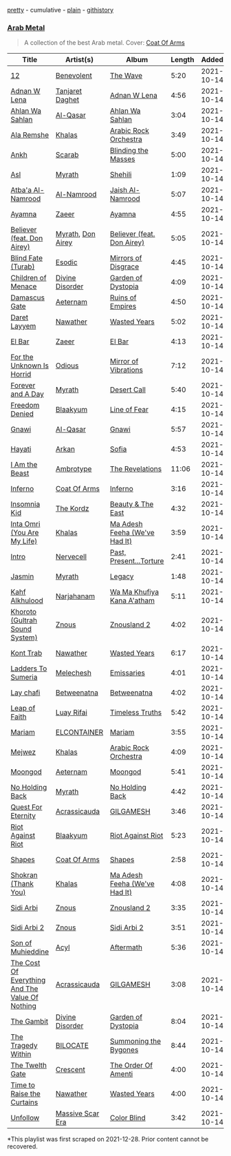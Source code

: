 [pretty](/playlists/pretty/37i9dQZF1DXaqykGqi6KX8.md) - cumulative - [plain](/playlists/plain/37i9dQZF1DXaqykGqi6KX8) - [githistory](https://github.githistory.xyz/mackorone/spotify-playlist-archive/blob/main/playlists/plain/37i9dQZF1DXaqykGqi6KX8)

### [Arab Metal](https://open.spotify.com/playlist/3sThgltbrDH5c6hYx5luxv)

> A collection of the best Arab metal\.  Cover: <a href="spotify:artist:63U8atFXZ3sax4eeV212tq">Coat Of Arms</a>

| Title | Artist(s) | Album | Length | Added | Removed |
|---|---|---|---|---|---|
| [12](https://open.spotify.com/track/67Ds7V9onIBlErmkSWFtt6) | [Benevolent](https://open.spotify.com/artist/5wuGLHfb2t7AIIg5AgEMDZ) | [The Wave](https://open.spotify.com/album/3lTr2YYIhsGuvbZI4ZDwGY) | 5:20 | 2021-10-14 |  |
| [Adnan W Lena](https://open.spotify.com/track/0hXlkVEHz1bUyr6atAjRnB) | [Tanjaret Daghet](https://open.spotify.com/artist/1I8UKAHejNxA0icktSmnTT) | [Adnan W Lena](https://open.spotify.com/album/2ZjrqIQrdGa5caXqBnH87z) | 4:56 | 2021-10-14 |  |
| [Ahlan Wa Sahlan](https://open.spotify.com/track/2jyCql7bHLtn3K7Z6E04b5) | [Al\-Qasar](https://open.spotify.com/artist/5YNogRtX8STIHo3YmOTR7r) | [Ahlan Wa Sahlan](https://open.spotify.com/album/1bCDFZGI02ikwSwDT4RDgK) | 3:04 | 2021-10-14 |  |
| [Ala Remshe](https://open.spotify.com/track/3PC9Eih4l2RUMXoIUWzbmM) | [Khalas](https://open.spotify.com/artist/5ScNEqoqJISrxyWLJSDVXX) | [Arabic Rock Orchestra](https://open.spotify.com/album/2K3NavDtqMRQW1bEPQ9tAu) | 3:49 | 2021-10-14 |  |
| [Ankh](https://open.spotify.com/track/2QX8MH41UYIYKEfodmfRJd) | [Scarab](https://open.spotify.com/artist/1FJcBa1k4iWsMsj0FYZGF4) | [Blinding the Masses](https://open.spotify.com/album/2HLTq9907TMPpJdphQRZYr) | 5:00 | 2021-10-14 |  |
| [Asl](https://open.spotify.com/track/3y5i78fcWnHxu1g67brpOP) | [Myrath](https://open.spotify.com/artist/72500XOYPw5e7OgFWuW2Gl) | [Shehili](https://open.spotify.com/album/0sOf9sCBeRktaDMu5tGpNw) | 1:09 | 2021-10-14 | 2022-02-11 |
| [Atba'a Al\-Namrood](https://open.spotify.com/track/483Ijr8RgQkWYvJ3R9g3zh) | [Al\-Namrood](https://open.spotify.com/artist/7sY9ff50OQVYxudOXLnQ3E) | [Jaish Al\-Namrood](https://open.spotify.com/album/1O7jI1plBcowuQ8cjShyb6) | 5:07 | 2021-10-14 |  |
| [Ayamna](https://open.spotify.com/track/2mdLToL9izCYT941rF6uKN) | [Zaeer](https://open.spotify.com/artist/4Uvajw7dEO2hr3Q0YwbqqE) | [Ayamna](https://open.spotify.com/album/5chBxXTRjsO4zEfQwEzdVS) | 4:55 | 2021-10-14 |  |
| [Believer \(feat\. Don Airey\)](https://open.spotify.com/track/08rgyiy3UjZMYqGosaiXJ9) | [Myrath](https://open.spotify.com/artist/72500XOYPw5e7OgFWuW2Gl), [Don Airey](https://open.spotify.com/artist/58A1BPgenrcSWrJYIOnnbH) | [Believer \(feat\. Don Airey\)](https://open.spotify.com/album/6NfkPwMRGWFXvCt7Rp3blX) | 5:05 | 2021-10-14 | 2022-02-11 |
| [Blind Fate \(Turab\)](https://open.spotify.com/track/6YJxrjI7Y53MCKWEzdxDta) | [Esodic](https://open.spotify.com/artist/46XPKhmZCbqaixuDpJsC4S) | [Mirrors of Disgrace](https://open.spotify.com/album/2myDafpzzFLHe6nw7LWGyh) | 4:45 | 2021-10-14 |  |
| [Children of Menace](https://open.spotify.com/track/0s1u8Wv0dRwizvnGgnXIjU) | [Divine Disorder](https://open.spotify.com/artist/6TUH8SH556eJUVeKVq0ODz) | [Garden of Dystopia](https://open.spotify.com/album/01f26cqA6rP4x4YQ43phM9) | 4:09 | 2021-10-14 |  |
| [Damascus Gate](https://open.spotify.com/track/4DRxjZeaDCMBQmrfF08KNK) | [Aeternam](https://open.spotify.com/artist/2rC2vtci4S1g3irfTDyi9s) | [Ruins of Empires](https://open.spotify.com/album/587JoQY2rORTCt4lMt6rO6) | 4:50 | 2021-10-14 |  |
| [Daret Layyem](https://open.spotify.com/track/26uaNROSTOeRpwMCGICjza) | [Nawather](https://open.spotify.com/artist/6Njxfc9KsYG0BxVEKEAtUI) | [Wasted Years](https://open.spotify.com/album/4m9InB8pZlZLUy1DsFBmAw) | 5:02 | 2021-10-14 |  |
| [El Bar](https://open.spotify.com/track/5DVvrc6YGGJGJouoV2twNd) | [Zaeer](https://open.spotify.com/artist/4Uvajw7dEO2hr3Q0YwbqqE) | [El Bar](https://open.spotify.com/album/1MFpytCPPuo6b67QGi3Syx) | 4:13 | 2021-10-14 |  |
| [For the Unknown Is Horrid](https://open.spotify.com/track/1OHJZQs2Xm9OrAl7qyNRc2) | [Odious](https://open.spotify.com/artist/2p24ZFz2mMVQtNjFof9828) | [Mirror of Vibrations](https://open.spotify.com/album/7hkUqzyGRXoGKHPaF9MS3q) | 7:12 | 2021-10-14 | 2022-02-13 |
| [Forever and A Day](https://open.spotify.com/track/3Qo94B93QHjhPTIAQyMmcd) | [Myrath](https://open.spotify.com/artist/72500XOYPw5e7OgFWuW2Gl) | [Desert Call](https://open.spotify.com/album/3x5aAqCdwXsvisJZve1cwt) | 5:40 | 2021-10-14 | 2022-02-13 |
| [Freedom Denied](https://open.spotify.com/track/6Qd5yE8cmlcaaBz7Nxy2EL) | [Blaakyum](https://open.spotify.com/artist/2pddgL1ZW41XCeEQNVvomB) | [Line of Fear](https://open.spotify.com/album/4iyZLxCNIGZEZAJBuOopi5) | 4:15 | 2021-10-14 | 2022-02-13 |
| [Gnawi](https://open.spotify.com/track/5dmikvdu7jfOtfUk9hu2el) | [Al\-Qasar](https://open.spotify.com/artist/5YNogRtX8STIHo3YmOTR7r) | [Gnawi](https://open.spotify.com/album/41p0qWCRG9MT7Rtirx1y2B) | 5:57 | 2021-10-14 | 2022-02-12 |
| [Hayati](https://open.spotify.com/track/2IbOp5y95v0VXR32RV98q1) | [Arkan](https://open.spotify.com/artist/2cr1yLhEpDBjgc7o4dn2vH) | [Sofia](https://open.spotify.com/album/6EuwcKP68HmrN6rUqjpHuN) | 4:53 | 2021-10-14 |  |
| [I Am the Beast](https://open.spotify.com/track/3esEno7VbHhFQly6SYeBV8) | [Ambrotype](https://open.spotify.com/artist/2kgkOFR0aUzwtamaD010iD) | [The Revelations](https://open.spotify.com/album/1tKEYkjR1fmLJeUHYouPhG) | 11:06 | 2021-10-14 |  |
| [Inferno](https://open.spotify.com/track/4ff0WAyXQHgij8hgk1HOGU) | [Coat Of Arms](https://open.spotify.com/artist/63U8atFXZ3sax4eeV212tq) | [Inferno](https://open.spotify.com/album/2zj4b2QYe8CljpJiAWzvpp) | 3:16 | 2021-10-14 | 2022-02-13 |
| [Insomnia Kid](https://open.spotify.com/track/1fnCKZ8ikOhckUwvBMGLLW) | [The Kordz](https://open.spotify.com/artist/4WPWekPBzsyjbhozJbmaGK) | [Beauty & The East](https://open.spotify.com/album/4qMzRLbzpN3idUrdXJakhx) | 4:32 | 2021-10-14 |  |
| [Inta Omri \(You Are My Life\)](https://open.spotify.com/track/3ooVc9kPY6DNpCxM2srJtb) | [Khalas](https://open.spotify.com/artist/5ScNEqoqJISrxyWLJSDVXX) | [Ma Adesh Feeha \(We've Had It\)](https://open.spotify.com/album/6eltMmaoFofuMEFYMp4TJW) | 3:59 | 2021-10-14 | 2022-02-13 |
| [Intro](https://open.spotify.com/track/5sjx2BzDr9YK5At7XgLGds) | [Nervecell](https://open.spotify.com/artist/1jLaEpl7d58FaOQTsHI1RI) | [Past, Present...Torture](https://open.spotify.com/album/0PJej8Xn6NmepdlJpO8BJh) | 2:41 | 2021-10-14 |  |
| [Jasmin](https://open.spotify.com/track/6xIo0HSCFkIlrosMSQUrDS) | [Myrath](https://open.spotify.com/artist/72500XOYPw5e7OgFWuW2Gl) | [Legacy](https://open.spotify.com/album/4Ygb9xxtYpsMO0LBtztXWc) | 1:48 | 2021-10-14 |  |
| [Kahf Alkhulood](https://open.spotify.com/track/1zMvdRf1pe7HkKBVaBrLLZ) | [Narjahanam](https://open.spotify.com/artist/6Y5OnkthtwaEEjjTjbi5Vy) | [Wa Ma Khufiya Kana A'atham](https://open.spotify.com/album/5AVtqTyC8BWXrHzHhfbk38) | 5:11 | 2021-10-14 | 2022-02-12 |
| [Khoroto \(Gultrah Sound System\)](https://open.spotify.com/track/5JW5FWbRjkcANrIXxjHPJx) | [Znous](https://open.spotify.com/artist/3Z5dr3yRC0mbwGzkGoCYyx) | [Znousland 2](https://open.spotify.com/album/0HXnt2qsur4HpiY1DlRI6e) | 4:02 | 2021-10-14 |  |
| [Kont Trab](https://open.spotify.com/track/3wULkaOnTXCGpK5MA3kqbe) | [Nawather](https://open.spotify.com/artist/6Njxfc9KsYG0BxVEKEAtUI) | [Wasted Years](https://open.spotify.com/album/4m9InB8pZlZLUy1DsFBmAw) | 6:17 | 2021-10-14 | 2022-02-13 |
| [Ladders To Sumeria](https://open.spotify.com/track/0MHj9bCzoNtKVIuEGnUeH6) | [Melechesh](https://open.spotify.com/artist/1bjUcmZxY4zJO1V5LaKzUY) | [Emissaries](https://open.spotify.com/album/1U7kNAiW1wSPMbDNrPoipu) | 4:01 | 2021-10-14 | 2022-02-13 |
| [Lay chafi](https://open.spotify.com/track/5WCLyTCEPTz3f8Q4AnSZqm) | [Betweenatna](https://open.spotify.com/artist/74xbHp6MeHavk2G1OaIeNT) | [Betweenatna](https://open.spotify.com/album/33a4lA6Cx4c1XzygMiuru8) | 4:02 | 2021-10-14 | 2022-02-11 |
| [Leap of Faith](https://open.spotify.com/track/1lnPIy0Vp3sEnPnFidT3bH) | [Luay Rifai](https://open.spotify.com/artist/36iwFNTe4PEIY0Bhpryu8g) | [Timeless Truths](https://open.spotify.com/album/2cRzUDMv0vyRrufvKT7tSA) | 5:42 | 2021-10-14 |  |
| [Mariam](https://open.spotify.com/track/56RrRBnwtJKPRl86MZV6sd) | [ELCONTAINER](https://open.spotify.com/artist/309KxHARNs5Wz1K3EoAa6Z) | [Mariam](https://open.spotify.com/album/0KrTSAUZrGW7vbqctUKVZI) | 3:55 | 2021-10-14 |  |
| [Mejwez](https://open.spotify.com/track/0Ti4bbSLBtIP2pJHHmQgqR) | [Khalas](https://open.spotify.com/artist/5ScNEqoqJISrxyWLJSDVXX) | [Arabic Rock Orchestra](https://open.spotify.com/album/2K3NavDtqMRQW1bEPQ9tAu) | 4:09 | 2021-10-14 |  |
| [Moongod](https://open.spotify.com/track/54LcV9HzyNTrwbYYY88XD5) | [Aeternam](https://open.spotify.com/artist/2rC2vtci4S1g3irfTDyi9s) | [Moongod](https://open.spotify.com/album/3nU5Xe4BWjZUUZ8477MMVa) | 5:41 | 2021-10-14 |  |
| [No Holding Back](https://open.spotify.com/track/3Xzwv8OlCT65i73QpicPlO) | [Myrath](https://open.spotify.com/artist/72500XOYPw5e7OgFWuW2Gl) | [No Holding Back](https://open.spotify.com/album/0SMDWB7t0LsVgWb5eC3n2B) | 4:42 | 2021-10-14 | 2022-02-13 |
| [Quest For Eternity](https://open.spotify.com/track/3bkHJDmHIjdKOOCvVDoXCE) | [Acrassicauda](https://open.spotify.com/artist/3MN7LhOUWGVnrRAwc1vtvG) | [GILGAMESH](https://open.spotify.com/album/4yfjrGtClK3NfmzXRuV20y) | 3:46 | 2021-10-14 |  |
| [Riot Against Riot](https://open.spotify.com/track/3Fz8IcdXklVz1Kr9SHFcFe) | [Blaakyum](https://open.spotify.com/artist/2pddgL1ZW41XCeEQNVvomB) | [Riot Against Riot](https://open.spotify.com/album/3U2yfv1nXbqz2WqmzFDro6) | 5:23 | 2021-10-14 |  |
| [Shapes](https://open.spotify.com/track/0twqNLMlaIECkRAK5leXQf) | [Coat Of Arms](https://open.spotify.com/artist/63U8atFXZ3sax4eeV212tq) | [Shapes](https://open.spotify.com/album/31s61x1TcS5JG7Jz80tMpa) | 2:58 | 2021-10-14 |  |
| [Shokran \(Thank You\)](https://open.spotify.com/track/3jCPmClsW1pHGCRGpvgnDe) | [Khalas](https://open.spotify.com/artist/5ScNEqoqJISrxyWLJSDVXX) | [Ma Adesh Feeha \(We've Had It\)](https://open.spotify.com/album/6eltMmaoFofuMEFYMp4TJW) | 4:08 | 2021-10-14 | 2022-02-06 |
| [Sidi Arbi](https://open.spotify.com/track/34hbQxtu8e8tw1mDvVkIIT) | [Znous](https://open.spotify.com/artist/3Z5dr3yRC0mbwGzkGoCYyx) | [Znousland 2](https://open.spotify.com/album/0HXnt2qsur4HpiY1DlRI6e) | 3:35 | 2021-10-14 |  |
| [Sidi Arbi 2](https://open.spotify.com/track/1opJhxEOwxwbxMJCCojg1h) | [Znous](https://open.spotify.com/artist/3Z5dr3yRC0mbwGzkGoCYyx) | [Sidi Arbi 2](https://open.spotify.com/album/26nQPOmPYYNujrR5CSPkQj) | 3:51 | 2021-10-14 | 2022-02-13 |
| [Son of Muhieddine](https://open.spotify.com/track/4QRjuVSPlAIDZP3KfiBwt1) | [Acyl](https://open.spotify.com/artist/3lNu61NAziC5x45j6vJv9F) | [Aftermath](https://open.spotify.com/album/23VDqGZBZwUKvpaO03O0lq) | 5:36 | 2021-10-14 |  |
| [The Cost Of Everything And The Value Of Nothing](https://open.spotify.com/track/34k1SirFGrzHpYUrwiFNAk) | [Acrassicauda](https://open.spotify.com/artist/3MN7LhOUWGVnrRAwc1vtvG) | [GILGAMESH](https://open.spotify.com/album/4yfjrGtClK3NfmzXRuV20y) | 3:08 | 2021-10-14 | 2022-02-13 |
| [The Gambit](https://open.spotify.com/track/40MlHg1LIQDNryxwJQUNGH) | [Divine Disorder](https://open.spotify.com/artist/6TUH8SH556eJUVeKVq0ODz) | [Garden of Dystopia](https://open.spotify.com/album/01f26cqA6rP4x4YQ43phM9) | 8:04 | 2021-10-14 |  |
| [The Tragedy Within](https://open.spotify.com/track/0pYtMLPKmN2ROSZ46O4DEC) | [BILOCATE](https://open.spotify.com/artist/1id7fKgL1T5sh5MMBeviJe) | [Summoning the Bygones](https://open.spotify.com/album/5zy8rUbB55HkaiMx0jyAkx) | 8:44 | 2021-10-14 |  |
| [The Twelth Gate](https://open.spotify.com/track/1SkWDSHs825x3os2JtxKBQ) | [Crescent](https://open.spotify.com/artist/4VsnXbsjg8NzTZ2hEkgHvz) | [The Order Of Amenti](https://open.spotify.com/album/3ZICoVkNWfn9ers5Dsa6v6) | 4:00 | 2021-10-14 |  |
| [Time to Raise the Curtains](https://open.spotify.com/track/7MSH1qlIpKG1JNd0vhBhte) | [Nawather](https://open.spotify.com/artist/6Njxfc9KsYG0BxVEKEAtUI) | [Wasted Years](https://open.spotify.com/album/4m9InB8pZlZLUy1DsFBmAw) | 4:00 | 2021-10-14 | 2022-02-12 |
| [Unfollow](https://open.spotify.com/track/3p51E8KkplEefPXyO9CuzY) | [Massive Scar Era](https://open.spotify.com/artist/00aa3iavK5V96kBDZI439D) | [Color Blind](https://open.spotify.com/album/0JoejgNNZo7mOllHNPZ7dy) | 3:42 | 2021-10-14 | 2022-02-03 |

\*This playlist was first scraped on 2021-12-28. Prior content cannot be recovered.